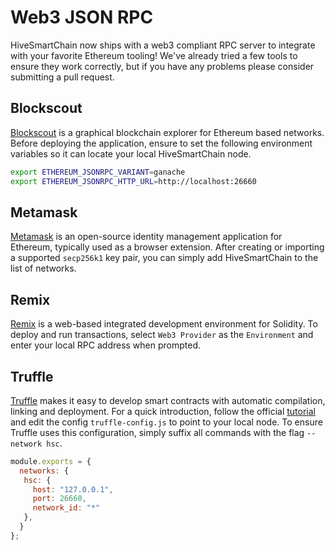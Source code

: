 # Web3 JSON RPC

HiveSmartChain now ships with a web3 compliant RPC server to integrate with your favorite Ethereum tooling!
We've already tried a few tools to ensure they work correctly, but if you have any problems please 
consider submitting a pull request.

## Blockscout

[Blockscout](https://github.com/poanetwork/blockscout) is a graphical blockchain explorer for 
Ethereum based networks. Before deploying the application, ensure to set the following environment 
variables so it can locate your local HiveSmartChain node.

```bash
export ETHEREUM_JSONRPC_VARIANT=ganache
export ETHEREUM_JSONRPC_HTTP_URL=http://localhost:26660
```

## Metamask

[Metamask](https://metamask.io/) is an open-source identity management application for Ethereum, 
typically used as a browser extension. After creating or importing a supported `secp256k1` key pair, 
you can simply add HiveSmartChain to the list of networks.

## Remix

[Remix](https://remix.ethereum.org/) is a web-based integrated development environment for Solidity.
To deploy and run transactions, select `Web3 Provider` as the `Environment` and enter your local RPC
address when prompted.

## Truffle

[Truffle](https://www.trufflesuite.com/docs/truffle/overview) makes it easy to develop smart contracts 
with automatic compilation, linking and deployment. For a quick introduction, follow the official 
[tutorial](https://www.trufflesuite.com/docs/truffle/quickstart) and edit the config `truffle-config.js` 
to point to your local node. To ensure Truffle uses this configuration, simply suffix all commands with 
the flag `--network hsc`. 

```js
module.exports = {
  networks: {
   hsc: {
     host: "127.0.0.1",
     port: 26660,
     network_id: "*"
   },
  }
};
```

